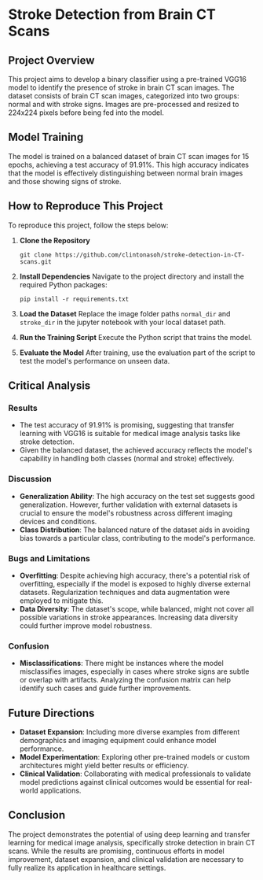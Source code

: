 
# Stroke Detection from Brain CT Scans

## Project Overview
This project aims to develop a binary classifier using a pre-trained VGG16 model to identify the presence of stroke in brain CT scan images. The dataset consists of brain CT scan images, categorized into two groups: normal and with stroke signs. Images are pre-processed and resized to 224x224 pixels before being fed into the model.

## Model Training
The model is trained on a balanced dataset of brain CT scan images for 15 epochs, achieving a test accuracy of 91.91%. This high accuracy indicates that the model is effectively distinguishing between normal brain images and those showing signs of stroke.

## How to Reproduce This Project
To reproduce this project, follow the steps below:

1. **Clone the Repository**
    ```
    git clone https://github.com/clintonasoh/stroke-detection-in-CT-scans.git
    ```

2. **Install Dependencies**
    Navigate to the project directory and install the required Python packages:
    ```
    pip install -r requirements.txt
    ```

3. **Load the Dataset**
    Replace the image folder paths `normal_dir` and `stroke_dir` in the jupyter notebook with your local dataset path. 

4. **Run the Training Script**
    Execute the Python script that trains the model.

5. **Evaluate the Model**
    After training, use the evaluation part of the script to test the model's performance on unseen data.

## Critical Analysis

### Results
- The test accuracy of 91.91% is promising, suggesting that transfer learning with VGG16 is suitable for medical image analysis tasks like stroke detection.
- Given the balanced dataset, the achieved accuracy reflects the model's capability in handling both classes (normal and stroke) effectively.

### Discussion
- **Generalization Ability**: The high accuracy on the test set suggests good generalization. However, further validation with external datasets is crucial to ensure the model's robustness across different imaging devices and conditions.
- **Class Distribution**: The balanced nature of the dataset aids in avoiding bias towards a particular class, contributing to the model's performance.

### Bugs and Limitations
- **Overfitting**: Despite achieving high accuracy, there's a potential risk of overfitting, especially if the model is exposed to highly diverse external datasets. Regularization techniques and data augmentation were employed to mitigate this.
- **Data Diversity**: The dataset's scope, while balanced, might not cover all possible variations in stroke appearances. Increasing data diversity could further improve model robustness.

### Confusion
- **Misclassifications**: There might be instances where the model misclassifies images, especially in cases where stroke signs are subtle or overlap with artifacts. Analyzing the confusion matrix can help identify such cases and guide further improvements.

## Future Directions
- **Dataset Expansion**: Including more diverse examples from different demographics and imaging equipment could enhance model performance.
- **Model Experimentation**: Exploring other pre-trained models or custom architectures might yield better results or efficiency.
- **Clinical Validation**: Collaborating with medical professionals to validate model predictions against clinical outcomes would be essential for real-world applications.

## Conclusion
The project demonstrates the potential of using deep learning and transfer learning for medical image analysis, specifically stroke detection in brain CT scans. While the results are promising, continuous efforts in model improvement, dataset expansion, and clinical validation are necessary to fully realize its application in healthcare settings.
